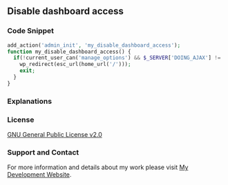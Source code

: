 ## Disable dashboard access

### Code Snippet

```php
add_action('admin_init', 'my_disable_dashboard_access');
function my_disable_dashboard_access() {
  if(!current_user_can('manage_options') && $_SERVER['DOING_AJAX'] != '/wp-admin/admin-ajax.php') {
    wp_redirect(esc_url(home_url('/')));
    exit;
  }
}
```
### Explanations

### License

[GNU General Public License v2.0](https://github.com/dedewiweka/snippets/blob/main/LICENSE)

### Support and Contact

For more information and details about my work please visit [My Development Website](https://dede.wiweka.com/development).